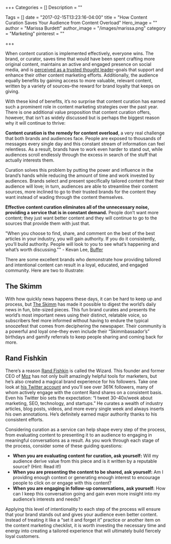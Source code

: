 +++
Categories = []
Description = ""

Tags = []
date = "2017-02-15T13:23:16-04:00"
title = "How Content Curation Saves Your Audience from Content Overload"
Hero_image = ""
author = "Marissa Burdett"
author_image = "/images/marissa.png"
category = "Marketing"
pinterest = ""

+++

When content curation is implemented effectively, everyone wins. The brand, or curator, saves time that would have been spent crafting more original content, maintains an active and engaged presence on social media, and is [perceived as a trusted thought leader](/post/everyone-has-influence)–goals that support and enhance their other content marketing efforts. Additionally, the audience equally benefits by gaining access to more valuable, relevant content, written by a variety of sources–the reward for brand loyalty that keeps on giving.

With these kind of benefits, it’s no surprise that content curation has earned such a prominent role in content marketing strategies over the past year. There is one additional value proposition that content curation offers, however, that isn’t as widely discussed but is perhaps the biggest reason why it will continue to thrive:

**Content curation is the remedy for content overload**, a very real challenge that both brands and audiences face. People are exposed to thousands of messages every single day and this constant stream of information can feel relentless. As a result, brands have to work even harder to stand out, while audiences scroll endlessly through the excess in search of the stuff that actually interests them.

Curation solves this problem by putting the power and influence in the brand’s hands while reducing the amount of time and work invested by audiences. Brands select and present specifically tailored content that their audience will love; in turn, audiences are able to streamline their content sources, more inclined to go to their trusted brands for the content they want instead of wading through the content themselves.

**Effective content curation eliminates all of the unnecessary noise, providing a service that is in constant demand.** People don’t want more content; they just want better content and they will continue to go to the sources that provide them with just that.

"When you choose to find, share, and comment on the best of the best articles in your industry, you will gain authority. If you do it consistently, you’ll build authority. People will look to you to see what’s happening and what’s worth discussing."" - Kevan Lee, [Buffer](http://buffer.com)

There are some excellent brands who demonstrate how providing tailored and intentional content can result in a loyal, educated, and engaged community. Here are two to illustrate:

## The Skimm

With how quickly news happens these days, it can be hard to keep up and process, but [The Skimm](http://www.theskimm.com/) has made it possible to digest the world’s daily news in fun, bite-sized pieces. This fun brand curates and presents the world’s most important news using their distinct, relatable voice, so subscribers feel more informed without having to endure the typical snoozefest that comes from deciphering the newspaper. Their community is a powerful and loyal one–they even include their “Skimmbassador’s” birthdays and gamify referrals to keep people sharing and coming back for more.

## Rand Fishkin

There’s a reason [Rand Fishkin](https://twitter.com/randfish) is called the Wizard. This founder and former CEO of [Moz](http://moz.com) has not only built amazingly helpful tools for marketers, but he’s also created a magical brand experience for his followers. Take one look at [his Twitter account](http://twitter.com/randfish) and you’ll see over 361K followers, many of whom actively engage with the content Rand shares on a consistent basis. Even his Twitter bio sets the expectation: “I tweet 30-40x/week about marketing, SEO, technology, and startups.” He curates a wealth of industry articles, blog posts, videos, and more every single week and always inserts his own annotations. He’s definitely earned major authority thanks to his consistent efforts.

Considering curation as a service can help shape every step of the process, from evaluating content to presenting it to an audience to engaging in meaningful conversations as a result. As you work through each stage of the process, consider some of these guiding questions:

- **When you are evaluating content for curation, ask yourself:** Will my audience derive value from this piece and is it written by a reputable source? (Hint: Read it!)
- **When you are presenting the content to be shared, ask yourself:** Am I providing enough context or generating enough interest to encourage people to click on or engage with this content?
- **When you are engaging in follow-up conversations, ask yourself:** How can I keep this conversation going and gain even more insight into my audience’s interests and needs?

Applying this level of intentionality to each step of the process will ensure that your brand stands out and gives your audience even better content. Instead of treating it like a “set it and forget it” practice or another item on the content marketing checklist, it is worth investing the necessary time and energy into creating a tailored experience that will ultimately build fiercely loyal customers.
